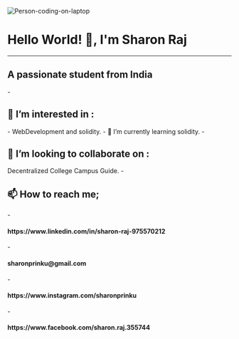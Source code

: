 ![Person-coding-on-laptop](https://user-images.githubusercontent.com/103627046/163377847-a5e384f9-a056-4288-8fd1-e854d7b674d9.jpg)
<h1>Hello World! 👋, I'm Sharon Raj</h1>
<hr>
<h2>A passionate student from India</h2>
- <h2>👀 I’m interested in :</h2>
- WebDevelopment and solidity.
- 🌱 I’m currently learning solidity.
- <h2>💞️ I’m looking to collaborate on :</h2>
  Decentralized College Campus Guide.
- <h2>📫 How to reach me;</h2>
- <h4>https://www.linkedin.com/in/sharon-raj-975570212</h4>
-<h4> sharonprinku@gmail.com</h4>
- <h4>https://www.instagram.com/sharonprinku</h4>
- <h4>https://www.facebook.com/sharon.raj.355744</h4>
<!---
SharonRaj05/SharonRaj05 is a ✨ special ✨ repository because its `README.md` (this file) appears on your GitHub profile.
You can click the Preview link to take a look at your changes.
--->
